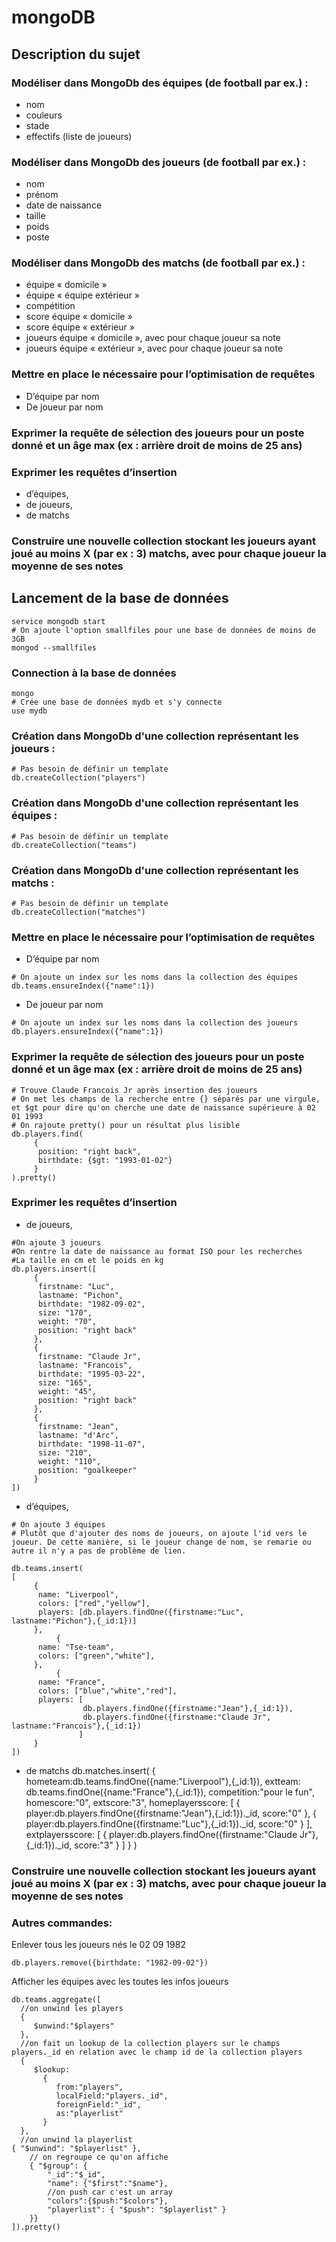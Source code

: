 # mongoDB

## Description du sujet

### Modéliser dans MongoDb des équipes (de football par ex.) :
* nom
* couleurs
* stade
* effectifs (liste de joueurs)

### Modéliser dans MongoDb des joueurs (de football par ex.) :
* nom
* prénom
* date de naissance
* taille
* poids
* poste

### Modéliser dans MongoDb des matchs (de football par ex.) :
* équipe « domicile »
* équipe « équipe extérieur »
* compétition
* score équipe « domicile »
* score équipe « extérieur »
* joueurs équipe « domicile », avec pour chaque joueur sa note
* joueurs équipe « extérieur », avec pour chaque joueur sa note

### Mettre en place le nécessaire pour l’optimisation de requêtes
* D’équipe par nom
* De joueur par nom
 
### Exprimer la requête de sélection des joueurs pour un poste donné et un âge max (ex : arrière droit de moins de 25 ans)


### Exprimer les requêtes d’insertion 
* d’équipes, 
* de joueurs, 
* de matchs

### Construire une nouvelle collection stockant les joueurs ayant joué au moins X (par ex : 3) matchs, avec pour chaque joueur la moyenne de ses notes


## Lancement de la base de données
```CQL
service mongodb start
# On ajoute l'option smallfiles pour une base de données de moins de 3GB
mongod --smallfiles
```

### Connection à la base de données
```CQL
mongo
# Crée une base de données mydb et s'y connecte
use mydb
```

### Création dans MongoDb d'une collection représentant les joueurs :
```CQL
# Pas besoin de définir un template
db.createCollection("players")
```

### Création dans MongoDb d'une collection représentant les équipes :
```CQL
# Pas besoin de définir un template
db.createCollection("teams")
```

### Création dans MongoDb d'une collection représentant les matchs :
```CQL
# Pas besoin de définir un template
db.createCollection("matches")
```

### Mettre en place le nécessaire pour l’optimisation de requêtes
* D’équipe par nom
```CQL
# On ajoute un index sur les noms dans la collection des équipes
db.teams.ensureIndex({"name":1})
```
* De joueur par nom
```CQL
# On ajoute un index sur les noms dans la collection des joueurs
db.players.ensureIndex({"name":1})
```
 
### Exprimer la requête de sélection des joueurs pour un poste donné et un âge max (ex : arrière droit de moins de 25 ans)
```CQL
# Trouve Claude Francois Jr après insertion des joueurs
# On met les champs de la recherche entre {} séparés par une virgule, et $gt pour dire qu'on cherche une date de naissance supérieure à 02 01 1993
# On rajoute pretty() pour un résultat plus lisible
db.players.find(
     {
      position: "right back",
      birthdate: {$gt: "1993-01-02"}
     }
).pretty()
```

### Exprimer les requêtes d’insertion 
* de joueurs, 
```CQL
#On ajoute 3 joueurs
#On rentre la date de naissance au format ISO pour les recherches
#La taille en cm et le poids en kg
db.players.insert([
     {
      firstname: "Luc",
      lastname: "Pichon",
      birthdate: "1982-09-02",
      size: "170",
      weight: "70",      
      position: "right back"
     },
     {
      firstname: "Claude Jr",
      lastname: "Francois",
      birthdate: "1995-03-22",
      size: "165",
      weight: "45",      
      position: "right back"
     },
     {
      firstname: "Jean",
      lastname: "d'Arc",
      birthdate: "1998-11-07",
      size: "210",
      weight: "110",      
      position: "goalkeeper"
     }
])
```

* d’équipes, 
```CQL
# On ajoute 3 équipes
# Plutôt que d'ajouter des noms de joueurs, on ajoute l'id vers le joueur. De cette manière, si le joueur change de nom, se remarie ou autre il n'y a pas de problème de lien.

db.teams.insert(
[
     {
      name: "Liverpool",
      colors: ["red","yellow"],
      players: [db.players.findOne({firstname:"Luc", lastname:"Pichon"},{_id:1})]   
     },
          {
      name: "Tse-team",
      colors: ["green","white"],
     },
          {
      name: "France",
      colors: ["blue","white","red"],
      players: [
                db.players.findOne({firstname:"Jean"},{_id:1}),
                db.players.findOne({firstname:"Claude Jr", lastname:"Francois"},{_id:1})                
               ]   
     }
])
```

* de matchs
db.matches.insert(
     {
      hometeam:db.teams.findOne({name:"Liverpool"},{_id:1}),
      extteam: db.teams.findOne({name:"France"},{_id:1}),
      competition:"pour le fun",
      homescore:"0",
      extscore:"3",
      homeplayersscore:
        [
           {
             player:db.players.findOne({firstname:"Jean"},{_id:1})._id,
             score:"0"
           },
           {
              player:db.players.findOne({firstname:"Luc"},{_id:1})._id,
              score:"0"
           }
        ],
      extplayersscore:
         [
            {
               player:db.players.findOne({firstname:"Claude Jr"},{_id:1})._id,
               score:"3"
             }
         ]
     }
)
### Construire une nouvelle collection stockant les joueurs ayant joué au moins X (par ex : 3) matchs, avec pour chaque joueur la moyenne de ses notes



### Autres commandes:
 Enlever tous les joueurs nés le 02 09 1982
```CQL
db.players.remove({birthdate: "1982-09-02"})
```
Afficher les équipes avec les toutes les infos joueurs

```CQL
db.teams.aggregate([
  //on unwind les players
  {
     $unwind:"$players"
  },
  //on fait un lookup de la collection players sur le champs players._id en relation avec le champ id de la collection players
  {
     $lookup:
       {
          from:"players",
          localField:"players._id",
          foreignField:"_id",
          as:"playerlist"
       }
  },
  //on unwind la playerlist 
{ "$unwind": "$playerlist" },
    // on regroupe ce qu'on affiche
    { "$group": {
        "_id":"$_id",
        "name": {"$first":"$name"},
        //on push car c'est un array
        "colors":{$push:"$colors"},
        "playerlist": { "$push": "$playerlist" }
    }}
]).pretty()
```
